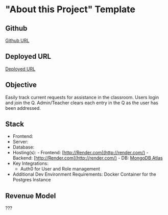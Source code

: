 # "About this Project" Template

## Github

[Github URL](https://github.com/CodeCrew-CodeSchool/the-queue)

## Deployed URL

[Deployed URL](https://the-queue-x96e.onrender.com/)

## Objective

Easily track current requests for assistance in the classroom. Users login and join the Q. Admin/Teacher clears each entry in the Q as the user has been addressed.

## Stack

- Frontend: 
- Server:
- Database: 
- Hosting(s): 
		- Frontend: [http://Render.com](http://render.com/)
		- Backend: [http://Render.com](http://render.com/)
		- DB: [MongoDB Atlas](https://mongodb.com/atlas)
- Key Integrations:
    - Auth0 for User and Role management
- Additional Dev Environment Requirements: 
		Docker Container for the Postgres Instance

## **Revenue Model**

???